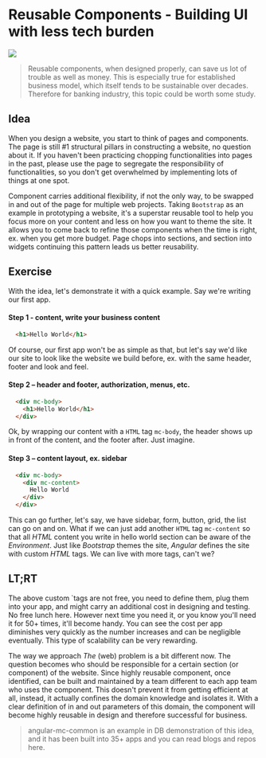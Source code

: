 # Reusable Components - Building UI with less tech burden

<img src="https://media.licdn.com/mpr/mpr/AAEAAQAAAAAAAArfAAAAJGNlZTg1YThhLWQ1YzQtNDE4MC05Y2NjLTc0OGY0OTY4NWRhMQ.jpg" class="img-fluid">

> Reusable components, when designed properly, can save us lot of trouble as well as money. This is especially true for established business model, which itself tends to be sustainable over decades. Therefore for banking industry, this topic could be worth some study.

## Idea

When you design a website, you start to think of pages and components. The page is still #1 structural pillars in constructing a website, no question about it. If you haven't been practicing chopping functionalities into pages in the past, please use the page to segregate the responsibility of functionalities, so you don't get overwhelmed by implementing lots of things at one spot.

Component carries additional flexibility, if not the only way, to be swapped in and out of the page for multiple web projects. Taking `Bootstrap` as an example in prototyping a website, it's a superstar reusable tool to help you focus more on your content and less on how you want to theme the site. It allows you to come back to refine those components when the time is right, ex. when you get more budget. Page chops into sections, and section into widgets continuing this pattern leads us better reusability.

## Exercise

With the idea, let's demonstrate it with a quick example. Say we're writing our first app.

#### Step 1 - content, write your business content

```html
  <h1>Hello World</h1>
```

Of course, our first app won't be as simple as that, but let's say we'd like our site to look like the website we build before, ex. with the same header, footer and look and feel.

#### Step 2 – header and footer, authorization, menus, etc.

```html
  <div mc-body>
    <h1>Hello World</h1>
  </div>
```

Ok, by wrapping our content with a `HTML` tag `mc-body`, the header shows up in front of the content, and the footer after. Just imagine.

#### Step 3 – content layout, ex. sidebar

```html
  <div mc-body>
    <div mc-content>
      Hello World
    </div>
  </div>
```

This can go further, let's say, we have sidebar, form, button, grid, the list can go on and on. What if we can just add another `HTML` tag `mc-content` so that all *HTML* content you write in hello world section can be aware of the *Environment*. Just like *Bootstrap* themes the site, *Angular* defines the site with custom *HTML* tags. We can live with more tags, can't we?

## LT;RT

The above custom `tags are not free, you need to define them, plug them into your app, and might carry an additional cost in designing and testing. No free lunch here. However next time you need it, or you know you'll need it for 50+ times, it'll become handy. You can see the cost per app diminishes very quickly as the number increases and can be negligible eventually. This type of scalability can be very rewarding.  

The way we approach _The_ (web) problem is a bit different now. The question becomes who should be responsible for a certain section (or component) of the website. Since highly reusable component, once identified, can be built and maintained by a team different to each app team who uses the component. This doesn't prevent it from getting efficient at all, instead, it actually confines the domain knowledge and isolates it. With a clear definition of in and out parameters of this domain, the component will become highly reusable in design and therefore successful for business.

> angular-mc-common is an example in DB demonstration of this idea, and it has been built into 35+ apps and you can read blogs and repos here.

